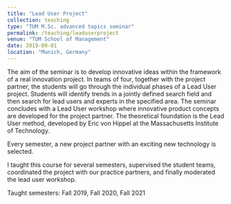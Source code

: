 ```yaml
---
title: "Lead User Project"
collection: teaching
type: "TUM M.Sc. advanced topics seminar"
permalink: /teaching/leaduserproject
venue: "TUM School of Management"
date: 2019-09-01
location: "Munich, Germany"
---
```


The aim of the seminar is to develop innovative ideas within the framework of a real innovation project. In teams of four, together with the project partner, the students will go through the individual phases of a Lead User project. Students will identify trends in a jointly defined search field and then search for lead users and experts in the specified area. The seminar concludes with a Lead User workshop where innovative product concepts are developed for the project partner. The theoretical foundation is the Lead User method, developed by Eric von Hippel at the Massachusetts Institute of Technology.

Every semester, a new project partner with an exciting new technology is selected. 

I taught this course for several semesters, supervised the student teams, coordinated the project with our practice partners, and finally moderated the lead user workshop.

Taught semesters: Fall 2019, Fall 2020, Fall 2021


